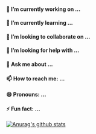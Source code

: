 
#### 🔭 I’m currently working on ...  
#### 🌱 I’m currently learning ...  
#### 👯 I’m looking to collaborate on ...  
#### 🤔 I’m looking for help with ...  
#### 💬 Ask me about ...  
#### 📫 How to reach me: ...  
#### 😄 Pronouns: ...  
#### ⚡ Fun fact: ...  

[![Anurag's github stats](https://github-readme-stats.vercel.app/api?username=yangyudong2020)](https://github.com/anuraghazra/github-readme-stats)
